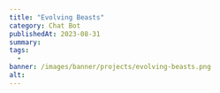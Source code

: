 ```yaml
---
title: "Evolving Beasts"
category: Chat Bot
publishedAt: 2023-08-31
summary: 
tags: 
  - 
banner: /images/banner/projects/evolving-beasts.png
alt: 
---
```

